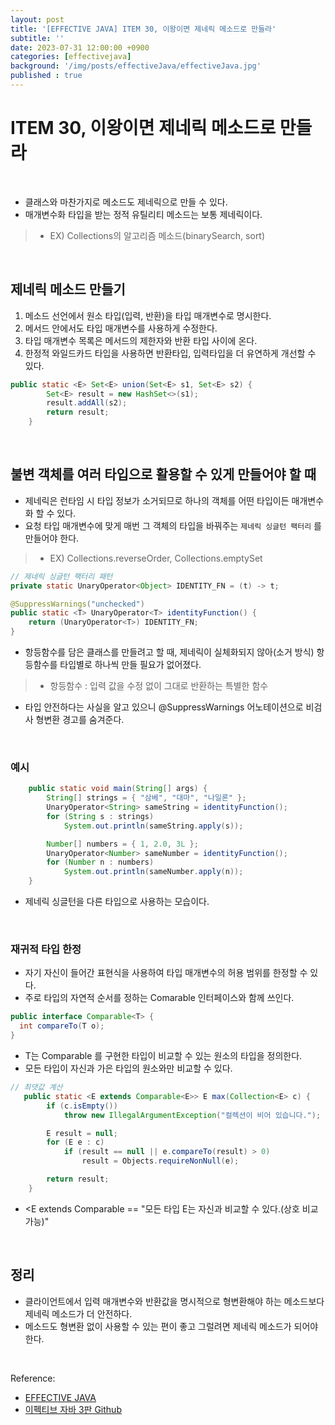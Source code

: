 ```yaml
---
layout: post
title: '[EFFECTIVE JAVA] ITEM 30, 이왕이면 제네릭 메소드로 만들라'
subtitle: ''
date: 2023-07-31 12:00:00 +0900
categories: [effectivejava]
background: '/img/posts/effectiveJava/effectiveJava.jpg'
published : true
---
```


# ITEM 30, 이왕이면 제네릭 메소드로 만들라

<br>

- 클래스와 마찬가지로 메소드도 제네릭으로 만들 수 있다.
- 매개변수화 타입을 받는 정적 유틸리티 메소드는 보통 제네릭이다.
> - EX) Collections의 알고리즘 메소드(binarySearch, sort)

<br>

## 제네릭 메소드 만들기
 
1. 메소드 선언에서 원소 타입(입력, 반환)을 타입 매개변수로 명시한다.
2. 메서드 안에서도 타입 매개변수를 사용하게 수정한다.
3. 타입 매개변수 목록은 메서드의 제한자와 반환 타입 사이에 온다. 
4. 한정적 와일드카드 타입을 사용하면 반환타입, 입력타입을 더 유연하게 개선할 수 있다.

```java
public static <E> Set<E> union(Set<E> s1, Set<E> s2) {
        Set<E> result = new HashSet<>(s1);
        result.addAll(s2);
        return result;
    }
```

<br>
 
## 불변 객체를 여러 타입으로 활용할 수 있게 만들어야 할 때

- 제네릭은 런타임 시 타입 정보가 소거되므로 하나의 객체를 어떤 타입이든 매개변수화 할 수 있다.
- 요청 타입 매개변수에 맞게 매번 그 객체의 타입을 바꿔주는 `제네릭 싱글턴 팩터리` 를 만들어야 한다. 
> - EX) Collections.reverseOrder, Collections.emptySet

```java
// 제네릭 싱글턴 팩터리 패턴
private static UnaryOperator<Object> IDENTITY_FN = (t) -> t;

@SuppressWarnings("unchecked")
public static <T> UnaryOperator<T> identityFunction() {
    return (UnaryOperator<T>) IDENTITY_FN;
}
```

- 항등함수를 담은 클래스를 만들려고 할 때, 제네릭이 실체화되지 않아(소거 방식) 항등함수를 타입별로 하나씩 만들 필요가 없어졌다.
> - 항등함수 : 입력 값을 수정 없이 그대로 반환하는 특별한 함수
- 타입 안전하다는 사실을 알고 있으니 @SuppressWarnings 어노테이션으로 비검사 형변환 경고를 숨겨준다.

<br>

### 예시

```java
    public static void main(String[] args) {
        String[] strings = { "삼베", "대마", "나일론" };
        UnaryOperator<String> sameString = identityFunction();
        for (String s : strings)
            System.out.println(sameString.apply(s));

        Number[] numbers = { 1, 2.0, 3L };
        UnaryOperator<Number> sameNumber = identityFunction();
        for (Number n : numbers)
            System.out.println(sameNumber.apply(n));
    }
```

- 제네릭 싱글턴을 다른 타입으로 사용하는 모습이다. 

<br>

### 재귀적 타입 한정

- 자기 자신이 들어간 표현식을 사용하여 타입 매개변수의 허용 범위를 한정할 수 있다. 
- 주로 타입의 자연적 순서를 정하는 Comarable 인터페이스와 함께 쓰인다. 

```java
public interface Comparable<T> {
  int compareTo(T o);
}
```

- T는 Comparable<T> 를 구현한 타입이 비교할 수 있는 원소의 타입을 정의한다.
- 모든 타입이 자신과 가은 타입의 원소와만 비교할 수 있다. 

```java
// 최댓값 계산
   public static <E extends Comparable<E>> E max(Collection<E> c) {
        if (c.isEmpty())
            throw new IllegalArgumentException("컬렉션이 비어 있습니다.");

        E result = null;
        for (E e : c)
            if (result == null || e.compareTo(result) > 0)
                result = Objects.requireNonNull(e);

        return result;
    }
```

- <E extends Comparable<E> == "모든 타입 E는 자신과 비교할 수 있다.(상호 비교 가능)"

<br>

## 정리

- 클라이언트에서 입력 매개변수와 반환값을 명시적으로 형변환해야 하는 메소드보다 제네릭 메소드가 더 안전하다.
- 메소드도 형변환 없이 사용할 수 있는 편이 좋고 그럴려면 제네릭 메소드가 되어야 한다. 

<br>

Reference:

- [EFFECTIVE JAVA](https://front.wemakeprice.com/product/121854081?search_keyword=%25EC%259D%25B4%25ED%258E%2599%25ED%258B%25B0%25EB%25B8%258C%2520%25EC%259E%2590%25EB%25B0%2594&_service=5&_no=1)
- [이펙티브 자바 3판 Github](https://github.com/WegraLee/effective-java-3e-source-code)
 
